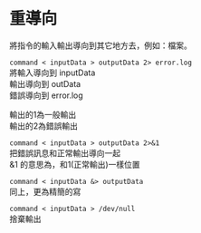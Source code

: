 # 重導向

將指令的輸入輸出導向到其它地方去，例如：檔案。

`command < inputData > outputData 2> error.log`  
將輸入導向到 inputData  
輸出導向到 outData  
錯誤導向到 error.log

輸出的1為一般輸出  
輸出的2為錯誤輸出

`command < inputData > outputData 2>&1`  
把錯誤訊息和正常輸出導向一起  
&1 的意思為，和1\(正常輸出\)一樣位置

`command < inputData &> outputData`  
同上，更為精簡的寫

`command < inputData > /dev/null`  
捨棄輸出



